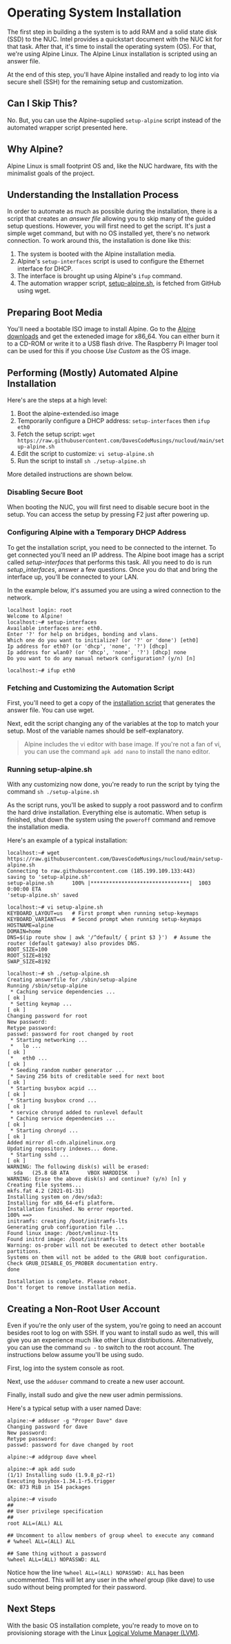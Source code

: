 # Operating System Installation

The first step in building a the system is to add RAM and a solid state disk (SSD) to the NUC. Intel provides a quickstart document with the NUC kit for that task. After that, it's time to install the operating system (OS). For that, we're using Alpine Linux. The Alpine Linux installation is scripted using an answer file.

At the end of this step, you'll have Alpine installed and ready to log into via secure shell (SSH) for the remaining setup and customization.

## Can I Skip This?
No. But, you can use the Alpine-supplied `setup-alpine` script instead of the automated wrapper script presented here.

## Why Alpine?
Alpine Linux is small footprint OS and, like the NUC hardware, fits with the minimalist goals of the project.

## Understanding the Installation Process
In order to automate as much as possible during the installation, there is a script that creates an _answer file_ allowing you to skip many of the guided setup questions. However, you will first need to get the script. It's just a simple wget command, but with no OS installed yet, there's no network connection. To work around this, the installation is done like this:

1. The system is booted with the Alpine installation media.
2. Alpine's `setup-interfaces` script is used to configure the Ethernet interface for DHCP.
3. The interface is brought up using Alpine's `ifup` command.
4. The automation wrapper script, [setup-alpine.sh](https://raw.githubusercontent.com/DavesCodeMusings/nucloud/main/setup-alpine.sh), is fetched from GitHub using wget.

## Preparing Boot Media
You'll need a bootable ISO image to install Alpine. Go to the [Alpine downloads](https://alpinelinux.org/downloads/) and get the exteneded image for x86_64. You can either burn it to a CD-ROM or write it to a USB flash drive. The Raspberry Pi Imager tool can be used for this if you choose _Use Custom_ as the OS image.

## Performing (Mostly) Automated Alpine Installation
Here's are the steps at a high level:

1. Boot the alpine-extended.iso image
2. Temporarily configure a DHCP address: `setup-interfaces` then `ifup eth0`
3. Fetch the setup script: `wget https://raw.githubusercontent.com/DavesCodeMusings/nucloud/main/setup-alpine.sh`
4. Edit the script to customize: `vi setup-alpine.sh`
5. Run the script to install `sh ./setup-alpine.sh`

More detailed instructions are shown below.

### Disabling Secure Boot
When booting the NUC, you will first need to disable secure boot in the setup. You can access the setup by pressing F2 just after powering up.

### Configuring Alpine with a Temporary DHCP Address
To get the installation script, you need to be connected to the internet. To get connected you'll need an IP address. The Alpine boot image has a script called _setup-interfaces_ that performs this task. All you need to do is run _setup_interfaces_, answer a few questions. Once you do that and bring the interface up, you'll be connected to your LAN.

In the example below, it's assumed you are using a wired connection to the network.

```
localhost login: root
Welcome to Alpine!
localhost:~# setup-interfaces
Available interfaces are: eth0.
Enter '?' for help on bridges, bonding and vlans.
Which one do you want to initialize? (or '?' or 'done') [eth0]
Ip address for eth0? (or 'dhcp', 'none', '?') [dhcp]
Ip address for wlan0? (or 'dhcp', 'none', '?') [dhcp] none
Do you want to do any manual network configuration? (y/n) [n]

localhost:~# ifup eth0
```

### Fetching and Customizing the Automation Script
First, you'll need to get a copy of the [installation script](https://raw.githubusercontent.com/DavesCodeMusings/nucloud/main/setup-alpine.sh) that generates the answer file. You can use wget.

Next, edit the script changing any of the variables at the top to match your setup. Most of the variable names should be self-explanatory.

>Alpine includes the vi editor with base image. If you're not a fan of vi, you can use the command `apk add nano` to install the nano editor.

### Running setup-alpine.sh
With any customizing now done, you're ready to run the script by tying the command `sh ./setup-alpine.sh` 

As the script runs, you'll be asked to supply a root password and to confirm the hard drive installation. Everything else is automatic. When setup is finished, shut down the system using the `poweroff` command and remove the installation media.

Here's an example of a typical installation:
```
localhost:~# wget https://raw.githubusercontent.com/DavesCodeMusings/nucloud/main/setup-alpine.sh
Connecting to raw.githubusercontent.com (185.199.109.133:443)
saving to 'setup-alpine.sh'
setup-alpine.sh      100% |********************************|  1003  0:00:00 ETA
'setup-alpine.sh' saved

localhost:~# vi setup-alpine.sh
KEYBOARD_LAYOUT=us   # First prompt when running setup-keymaps
KEYBOARD_VARIANT=us  # Second prompt when running setup-keymaps
HOSTNAME=alpine
DOMAIN=home
DNS=$(ip route show | awk '/^default/ { print $3 }')  # Assume the router (default gateway) also provides DNS.
BOOT_SIZE=100
ROOT_SIZE=8192
SWAP_SIZE=8192

localhost:~# sh ./setup-alpine.sh
Creating answerfile for /sbin/setup-alpine
Running /sbin/setup-alpine
 * Caching service dependencies ...                                   [ ok ]
 * Setting keymap ...                                                 [ ok ]
Changing password for root
New password:
Retype password:
passwd: password for root changed by root
 * Starting networking ...
 *   lo ...                                                           [ ok ]
 *   eth0 ...                                                         [ ok ]
 * Seeding random number generator ...
 * Saving 256 bits of creditable seed for next boot                   [ ok ]
 * Starting busybox acpid ...                                         [ ok ]
 * Starting busybox crond ...                                         [ ok ]
 * service chronyd added to runlevel default
 * Caching service dependencies ...                                   [ ok ]
 * Starting chronyd ...                                               [ ok ]
Added mirror dl-cdn.alpinelinux.org
Updating repository indexes... done.
 * Starting sshd ...                                                  [ ok ]
WARNING: The following disk(s) will be erased:
  sda   (25.8 GB ATA      VBOX HARDDISK   )
WARNING: Erase the above disk(s) and continue? (y/n) [n] y
Creating file systems...
mkfs.fat 4.2 (2021-01-31)
Installing system on /dev/sda3:
Installing for x86_64-efi platform.
Installation finished. No error reported.
100% ==>
initramfs: creating /boot/initramfs-lts
Generating grub configuration file ...
Found linux image: /boot/vmlinuz-lts
Found initrd image: /boot/initramfs-lts
Warning: os-prober will not be executed to detect other bootable partitions.
Systems on them will not be added to the GRUB boot configuration.
Check GRUB_DISABLE_OS_PROBER documentation entry.
done

Installation is complete. Please reboot.
Don't forget to remove installation media.
```

## Creating a Non-Root User Account
Even if you're the only user of the system, you're going to need an account besides root to log on with SSH. If you want to install sudo as well, this will give you an experience much like other Linux distributions. Alternatively, you can use the command `su -` to switch to the root account. The instructions below assume you'll be using sudo.

First, log into the system console as root.

Next, use the `adduser` command to create a new user account.

Finally, install sudo and give the new user admin permissions.

Here's a typical setup with a user named Dave:

```
alpine:~# adduser -g "Proper Dave" dave
Changing password for dave
New password:
Retype password:
passwd: password for dave changed by root

alpine:~# addgroup dave wheel

alpine:~# apk add sudo
(1/1) Installing sudo (1.9.8_p2-r1)
Executing busybox-1.34.1-r5.trigger
OK: 873 MiB in 154 packages

alpine:~# visudo
##
## User privilege specification
##
root ALL=(ALL) ALL

## Uncomment to allow members of group wheel to execute any command
# %wheel ALL=(ALL) ALL

## Same thing without a password
%wheel ALL=(ALL) NOPASSWD: ALL
```

Notice how the line `%wheel ALL=(ALL) NOPASSWD: ALL` has been uncommented. This will let any user in the _wheel_ group (like dave) to use sudo without being prompted for their password.

## Next Steps
With the basic OS installation complete, you're ready to move on to provisioning storage with the Linux [Logical Volume Manager (LVM)](01_LVM.md).
